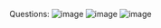 Questions:
![image](https://github.com/himanshugitafk/SuperSimleDev_js_exercise/assets/103594610/559229a9-9b58-4977-9e75-7e61c99cad28)
![image](https://github.com/himanshugitafk/SuperSimleDev_js_exercise/assets/103594610/4bb39d02-c418-4472-96f6-37e64f3a487e)
![image](https://github.com/himanshugitafk/SuperSimleDev_js_exercise/assets/103594610/382ae22e-46d8-40ad-aec0-96e3ea633ff4)
